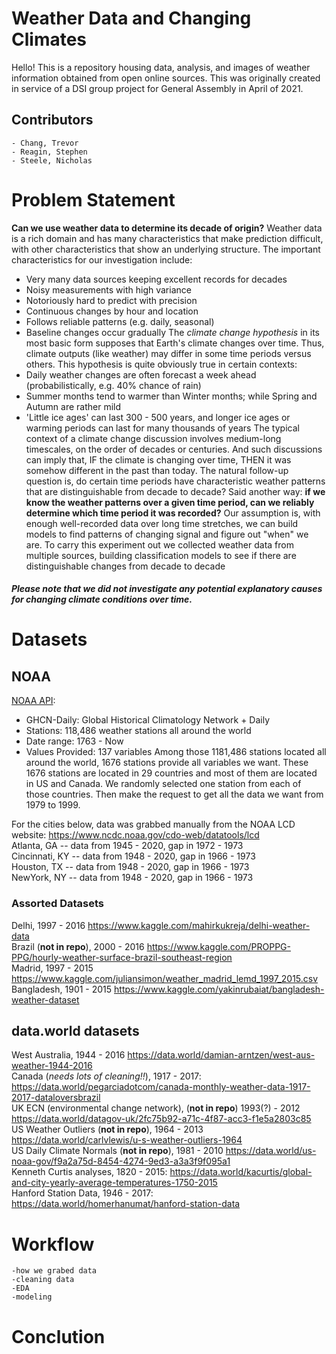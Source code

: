 # Weather Data and Changing Climates

Hello! This is a repository housing data, analysis, and images of weather information obtained from open online sources.  This was originally created in service of a DSI group project for General Assembly in April of 2021. <!-- the weather was beautiful -->

Contributors
-
    - Chang, Trevor
    - Reagin, Stephen
    - Steele, Nicholas
# Problem Statement

**Can we use weather data to determine its decade of origin?**
Weather data is a rich domain and has many characteristics that make prediction difficult, with other characteristics that show an underlying structure. The important characteristics for our investigation include:
- Very many data sources keeping excellent records for decades
- Noisy measurements with high variance
- Notoriously hard to predict with precision
- Continuous changes by hour and location
- Follows reliable patterns (e.g. daily, seasonal)
- Baseline changes occur gradually
The *climate change hypothesis* in its most basic form supposes that Earth's climate changes over time. Thus, climate outputs (like weather) may differ in some time periods versus others. This hypothesis is quite obviously true in certain contexts: 
- Daily weather changes are often forecast a week ahead (probabilistically, e.g. 40% chance of rain)
- Summer months tend to warmer than Winter months; while Spring and Autumn are rather mild
- 'Little ice ages' can last 300 - 500 years, and longer ice ages or warming periods can last for many thousands of years
The typical context of a climate change discussion involves medium-long timescales, on the order of decades or centuries.  And such discussions can imply that, IF the climate is changing over time, THEN it was somehow different in the past than today. The natural follow-up question is, do certain time periods have characteristic weather patterns that are distinguishable from decade to decade?
Said another way: **if we know the weather patterns over a given time period, can we reliably determine which time period it was recorded?**
Our assumption is, with enough well-recorded data over long time stretches, we can build models to find patterns of changing signal and figure out "when" we are.  To carry this experiment out we collected weather data from multiple sources, building classification models to see if there are distinguishable changes from decade to decade
##### Please note that we did not investigate any potential *explanatory causes* for changing climate conditions over time.

# Datasets

## NOAA

[NOAA API](https://www.ncdc.noaa.gov/cdo-web/webservices/v2):
- GHCN-Daily: Global Historical Climatology Network + Daily
- Stations: 118,486 weather stations all around the world
- Date range: 1763 - Now
- Values Provided: 137 variables
Among those 1181,486 stations located all around the world, 1676 stations provide all variables we want. 
These 1676 stations are located in 29 countries and most of them are located in US and Canada.
We randomly selected one station from each of those countries. Then make the request to get all the data we want from 1979 to 1999.

For the cities below, data was grabbed manually from the NOAA LCD website: https://www.ncdc.noaa.gov/cdo-web/datatools/lcd <br>
Atlanta, GA -- data from 1945 - 2020, gap in 1972 - 1973 <br>
Cincinnati, KY -- data from 1948 - 2020, gap in 1966 - 1973 <br>
Houston, TX -- data from 1948 - 2020, gap in 1966 - 1973 <br>
NewYork, NY -- data from 1948 - 2020, gap in 1966 - 1973 <br>
### Assorted Datasets
Delhi, 1997 - 2016 https://www.kaggle.com/mahirkukreja/delhi-weather-data <br>
Brazil (**not in repo**), 2000 - 2016 https://www.kaggle.com/PROPPG-PPG/hourly-weather-surface-brazil-southeast-region <br>
Madrid, 1997 - 2015 https://www.kaggle.com/juliansimon/weather_madrid_lemd_1997_2015.csv <br>
Bangladesh, 1901 - 2015 https://www.kaggle.com/yakinrubaiat/bangladesh-weather-dataset <br>
## data.world datasets
West Australia, 1944 - 2016 https://data.world/damian-arntzen/west-aus-weather-1944-2016 <br>
Canada (*needs lots of cleaning!!*), 1917 - 2017: https://data.world/pegarciadotcom/canada-monthly-weather-data-1917-2017-dataloversbrazil <br>
UK ECN (environmental change network), (**not in repo**) 1993(?) - 2012 https://data.world/datagov-uk/2fc75b92-a71c-4f87-acc3-f1e5a2803c85 <br>
US Weather Outliers (**not in repo**), 1964 - 2013 https://data.world/carlvlewis/u-s-weather-outliers-1964 <br>
US Daily Climate Normals (**not in repo**), 1981 - 2010 https://data.world/us-noaa-gov/f9a2a75d-8454-4274-9ed3-a3a3f9f095a1 <br>
Kenneth Curtis analyses, 1820 - 2015: https://data.world/kacurtis/global-and-city-yearly-average-temperatures-1750-2015 <br>
Hanford Station Data, 1946 - 2017: https://data.world/homerhanumat/hanford-station-data <br>
# Workflow
    -how we grabed data
    -cleaning data
    -EDA
    -modeling
    
# Conclution 
